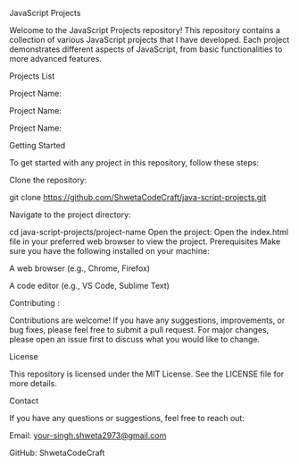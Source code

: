 





































 

























JavaScript Projects








Welcome to the JavaScript Projects repository! This repository contains a collection of various JavaScript projects that I have developed. Each project demonstrates different aspects of JavaScript, from basic functionalities to more advanced features.

Projects List


Project Name: 

Project Name: 

Project Name: 


Getting Started

To get started with any project in this repository, follow these steps:

Clone the repository:

git clone https://github.com/ShwetaCodeCraft/java-script-projects.git

Navigate to the project directory:

cd java-script-projects/project-name
Open the project:
Open the index.html file in your preferred web browser to view the project.
Prerequisites
Make sure you have the following installed on your machine:

A web browser (e.g., Chrome, Firefox)

A code editor (e.g., VS Code, Sublime Text)

Contributing : 

Contributions are welcome! If you have any suggestions, improvements, or bug fixes, please feel free to submit a pull request. For major changes, please open an issue first to discuss what you would like to change.

License

This repository is licensed under the MIT License. See the LICENSE file for more details.

Contact

If you have any questions or suggestions, feel free to reach out:

Email: your-singh.shweta2973@gmail.com

GitHub: ShwetaCodeCraft

